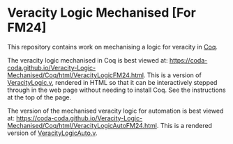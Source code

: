 # Veracity Logic Mechanised [For FM24]

This repository contains work on mechanising a logic for veracity in [Coq](https://coq.inria.fr/).

The veracity logic mechanised in Coq is best viewed at: https://coda-coda.github.io/Veracity-Logic-Mechanised/Coq/html/VeracityLogicFM24.html. This is a version of [VeracityLogic.v](Coq/VeracityLogic.v), rendered in HTML so that it can be interactively stepped through in the web page without needing to install Coq. See the instructions at the top of the page.

The version of the mechanised veracity logic for automation is best viewed at: https://coda-coda.github.io/Veracity-Logic-Mechanised/Coq/html/VeracityLogicAutoFM24.html. This is a rendered version of [VeracityLogicAuto.v](Coq/VeracityLogicAuto.v).